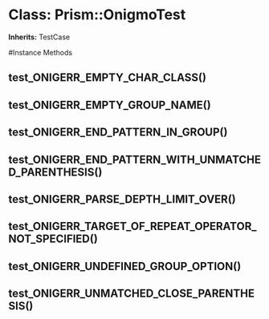 # Class: Prism::OnigmoTest
**Inherits:** TestCase
    




#Instance Methods
## test_ONIGERR_EMPTY_CHAR_CLASS() [](#method-i-test_ONIGERR_EMPTY_CHAR_CLASS)

## test_ONIGERR_EMPTY_GROUP_NAME() [](#method-i-test_ONIGERR_EMPTY_GROUP_NAME)

## test_ONIGERR_END_PATTERN_IN_GROUP() [](#method-i-test_ONIGERR_END_PATTERN_IN_GROUP)

## test_ONIGERR_END_PATTERN_WITH_UNMATCHED_PARENTHESIS() [](#method-i-test_ONIGERR_END_PATTERN_WITH_UNMATCHED_PARENTHESIS)

## test_ONIGERR_PARSE_DEPTH_LIMIT_OVER() [](#method-i-test_ONIGERR_PARSE_DEPTH_LIMIT_OVER)

## test_ONIGERR_TARGET_OF_REPEAT_OPERATOR_NOT_SPECIFIED() [](#method-i-test_ONIGERR_TARGET_OF_REPEAT_OPERATOR_NOT_SPECIFIED)

## test_ONIGERR_UNDEFINED_GROUP_OPTION() [](#method-i-test_ONIGERR_UNDEFINED_GROUP_OPTION)

## test_ONIGERR_UNMATCHED_CLOSE_PARENTHESIS() [](#method-i-test_ONIGERR_UNMATCHED_CLOSE_PARENTHESIS)

